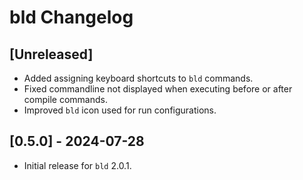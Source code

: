 <!-- Keep a Changelog guide -> https://keepachangelog.com -->

# bld Changelog

## [Unreleased]

- Added assigning keyboard shortcuts to `bld` commands.
- Fixed commandline not displayed when executing before or after compile commands.
- Improved `bld` icon used for run configurations.

## [0.5.0] - 2024-07-28

- Initial release for `bld` 2.0.1.
